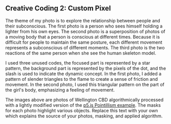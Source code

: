 ## Creative Coding 2: Custom Pixel

The theme of my photo is to explore the relationship between people and their subconscious.
The first photo is a person who sees himself holding a lighter from his own eyes.
The second photo is a superposition of photos of a moving body that a person is conscious at different times. Because it is difficult for people to maintain the same posture, each different movement represents a subconscious of different moments.
The third photo is the two reactions of the same person when she see the human skeleton model.

I used three unused codes, the focused part is represented by a star pattern, the background part is represented by the pixels of the dot, and the slash is used to indicate the dynamic concept.
In the first photo, I added a pattern of slender triangles to the flame to create a sense of friction and movement. In the second photo, I used this triangular pattern on the part of the girl's body, emphasizing a feeling of movement.




The images above are photos of Wellington CBD algorithmically processed with a lightly modified version of the [p5.js Pointillism example](https://p5js.org/examples/image-pointillism.html). The masks for each photo highlight various objects. Replace this text with your own which explains the source of your photos, masking, and applied algorithm.
